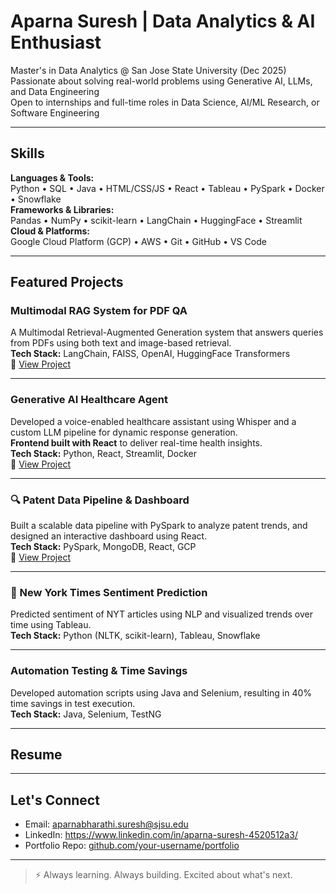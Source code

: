 # Aparna Suresh | Data Analytics & AI Enthusiast

Master's in Data Analytics @ San Jose State University (Dec 2025)  
Passionate about solving real-world problems using Generative AI, LLMs, and Data Engineering  
Open to internships and full-time roles in Data Science, AI/ML Research, or Software Engineering

---

##  Skills

**Languages & Tools:**  
Python • SQL • Java • HTML/CSS/JS • React • Tableau • PySpark • Docker • Snowflake  
**Frameworks & Libraries:**  
Pandas • NumPy • scikit-learn • LangChain • HuggingFace • Streamlit  
**Cloud & Platforms:**  
Google Cloud Platform (GCP) • AWS • Git • GitHub • VS Code

---

##  Featured Projects

### Multimodal RAG System for PDF QA
A Multimodal Retrieval-Augmented Generation system that answers queries from PDFs using both text and image-based retrieval.  
**Tech Stack:** LangChain, FAISS, OpenAI, HuggingFace Transformers  
🔗 [View Project](./projects/multimodal-rag)

---

### Generative AI Healthcare Agent
Developed a voice-enabled healthcare assistant using Whisper and a custom LLM pipeline for dynamic response generation.  
**Frontend built with React** to deliver real-time health insights.  
**Tech Stack:** Python, React, Streamlit, Docker  
🔗 [View Project](./projects/healthcare-agent)

---

### 🔍 Patent Data Pipeline & Dashboard
Built a scalable data pipeline with PySpark to analyze patent trends, and designed an interactive dashboard using React.  
**Tech Stack:** PySpark, MongoDB, React, GCP  
🔗 [View Project](./projects/patent-analysis)

---

### 📰 New York Times Sentiment Prediction
Predicted sentiment of NYT articles using NLP and visualized trends over time using Tableau.  
**Tech Stack:** Python (NLTK, scikit-learn), Tableau, Snowflake  

---

### Automation Testing & Time Savings
Developed automation scripts using Java and Selenium, resulting in 40% time savings in test execution.  
**Tech Stack:** Java, Selenium, TestNG  

---

## Resume



---

## Let's Connect

- Email: aparnabharathi.suresh@sjsu.edu
- LinkedIn: https://www.linkedin.com/in/aparna-suresh-4520512a3/
- Portfolio Repo: [github.com/your-username/portfolio](https://github.com/your-username/portfolio)

---

> ⚡ Always learning. Always building. Excited about what's next.

